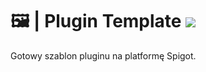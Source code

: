 # 🖼️ | Plugin Template [![](https://dcbadge.vercel.app/api/server/FypyUxpGXf)](https://discord.gg/FypyUxpGXf)
Gotowy szablon pluginu na platformę Spigot.
